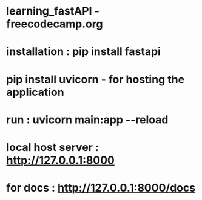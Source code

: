 # learning_fastAPI - freecodecamp.org
# installation : pip install fastapi
# pip install uvicorn - for hosting the application
# run : uvicorn main:app --reload   
# local host server : http://127.0.0.1:8000
# for docs : http://127.0.0.1:8000/docs